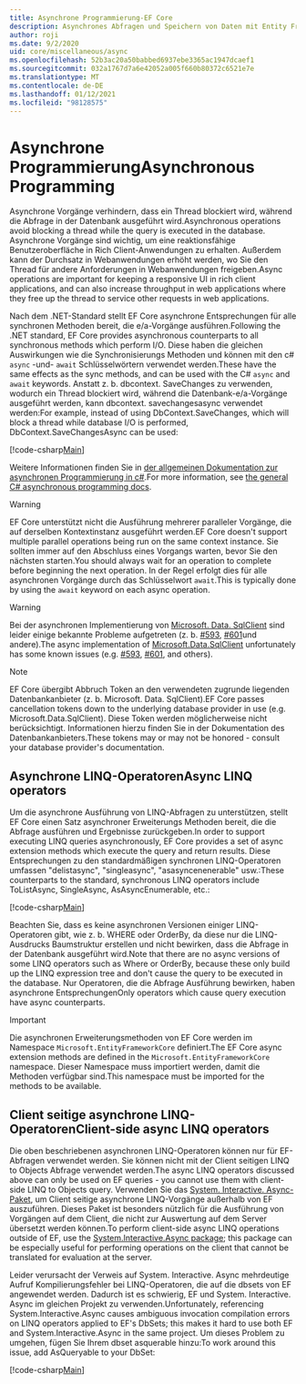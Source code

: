 ```yaml
---
title: Asynchrone Programmierung-EF Core
description: Asynchrones Abfragen und Speichern von Daten mit Entity Framework Core
author: roji
ms.date: 9/2/2020
uid: core/miscellaneous/async
ms.openlocfilehash: 52b3ac20a50babbed6937ebe3365ac1947dcaef1
ms.sourcegitcommit: 032a1767d7a6e42052a005f660b80372c6521e7e
ms.translationtype: MT
ms.contentlocale: de-DE
ms.lasthandoff: 01/12/2021
ms.locfileid: "98128575"
---
```

# <a name="asynchronous-programming"></a><span data-ttu-id="815fc-103">Asynchrone Programmierung</span><span class="sxs-lookup"><span data-stu-id="815fc-103">Asynchronous Programming</span></span>

<span data-ttu-id="815fc-104">Asynchrone Vorgänge verhindern, dass ein Thread blockiert wird, während die Abfrage in der Datenbank ausgeführt wird.</span><span class="sxs-lookup"><span data-stu-id="815fc-104">Asynchronous operations avoid blocking a thread while the query is executed in the database.</span></span> <span data-ttu-id="815fc-105">Asynchrone Vorgänge sind wichtig, um eine reaktionsfähige Benutzeroberfläche in Rich Client-Anwendungen zu erhalten. Außerdem kann der Durchsatz in Webanwendungen erhöht werden, wo Sie den Thread für andere Anforderungen in Webanwendungen freigeben.</span><span class="sxs-lookup"><span data-stu-id="815fc-105">Async operations are important for keeping a responsive UI in rich client applications, and can also increase throughput in web applications where they free up the thread to service other requests in web applications.</span></span>

<span data-ttu-id="815fc-106">Nach dem .NET-Standard stellt EF Core asynchrone Entsprechungen für alle synchronen Methoden bereit, die e/a-Vorgänge ausführen.</span><span class="sxs-lookup"><span data-stu-id="815fc-106">Following the .NET standard, EF Core provides asynchronous counterparts to all synchronous methods which perform I/O.</span></span> <span data-ttu-id="815fc-107">Diese haben die gleichen Auswirkungen wie die Synchronisierungs Methoden und können mit den c# `async` -und- `await` Schlüsselwörtern verwendet werden.</span><span class="sxs-lookup"><span data-stu-id="815fc-107">These have the same effects as the sync methods, and can be used with the C# `async` and `await` keywords.</span></span> <span data-ttu-id="815fc-108">Anstatt z. b. dbcontext. SaveChanges zu verwenden, wodurch ein Thread blockiert wird, während die Datenbank-e/a-Vorgänge ausgeführt werden, kann dbcontext. savechangesasync verwendet werden:</span><span class="sxs-lookup"><span data-stu-id="815fc-108">For example, instead of using DbContext.SaveChanges, which will block a thread while database I/O is performed, DbContext.SaveChangesAsync can be used:</span></span>

[!code-csharp[Main](../../../samples/core/Miscellaneous/Async/Program.cs#SaveChangesAsync)]

<span data-ttu-id="815fc-109">Weitere Informationen finden Sie in [der allgemeinen Dokumentation zur asynchronen Programmierung in c#](/dotnet/csharp/async).</span><span class="sxs-lookup"><span data-stu-id="815fc-109">For more information, see [the general C# asynchronous programming docs](/dotnet/csharp/async).</span></span>

> [!WARNING]
> <span data-ttu-id="815fc-110">EF Core unterstützt nicht die Ausführung mehrerer paralleler Vorgänge, die auf derselben Kontextinstanz ausgeführt werden.</span><span class="sxs-lookup"><span data-stu-id="815fc-110">EF Core doesn't support multiple parallel operations being run on the same context instance.</span></span> <span data-ttu-id="815fc-111">Sie sollten immer auf den Abschluss eines Vorgangs warten, bevor Sie den nächsten starten.</span><span class="sxs-lookup"><span data-stu-id="815fc-111">You should always wait for an operation to complete before beginning the next operation.</span></span> <span data-ttu-id="815fc-112">In der Regel erfolgt dies für alle asynchronen Vorgänge durch das Schlüsselwort `await`.</span><span class="sxs-lookup"><span data-stu-id="815fc-112">This is typically done by using the `await` keyword on each async operation.</span></span>

> [!WARNING]
> <span data-ttu-id="815fc-113">Bei der asynchronen Implementierung von [Microsoft. Data. SqlClient](https://github.com/dotnet/SqlClient) sind leider einige bekannte Probleme aufgetreten (z. b. [#593](https://github.com/dotnet/SqlClient/issues/593), [#601](https://github.com/dotnet/SqlClient/issues/601)und andere).</span><span class="sxs-lookup"><span data-stu-id="815fc-113">The async implementation of [Microsoft.Data.SqlClient](https://github.com/dotnet/SqlClient) unfortunately has some known issues (e.g. [#593](https://github.com/dotnet/SqlClient/issues/593), [#601](https://github.com/dotnet/SqlClient/issues/601), and others).</span></span>

> [!NOTE]
> <span data-ttu-id="815fc-114">EF Core übergibt Abbruch Token an den verwendeten zugrunde liegenden Datenbankanbieter (z. b. Microsoft. Data. SqlClient).</span><span class="sxs-lookup"><span data-stu-id="815fc-114">EF Core passes cancellation tokens down to the underlying database provider in use (e.g. Microsoft.Data.SqlClient).</span></span> <span data-ttu-id="815fc-115">Diese Token werden möglicherweise nicht berücksichtigt. Informationen hierzu finden Sie in der Dokumentation des Datenbankanbieters.</span><span class="sxs-lookup"><span data-stu-id="815fc-115">These tokens may or may not be honored - consult your database provider's documentation.</span></span>

## <a name="async-linq-operators"></a><span data-ttu-id="815fc-116">Asynchrone LINQ-Operatoren</span><span class="sxs-lookup"><span data-stu-id="815fc-116">Async LINQ operators</span></span>

<span data-ttu-id="815fc-117">Um die asynchrone Ausführung von LINQ-Abfragen zu unterstützen, stellt EF Core einen Satz asynchroner Erweiterungs Methoden bereit, die die Abfrage ausführen und Ergebnisse zurückgeben.</span><span class="sxs-lookup"><span data-stu-id="815fc-117">In order to support executing LINQ queries asynchronously, EF Core provides a set of async extension methods which execute the query and return results.</span></span> <span data-ttu-id="815fc-118">Diese Entsprechungen zu den standardmäßigen synchronen LINQ-Operatoren umfassen "delistasync", "singleasync", "asasyncenenerable" usw.:</span><span class="sxs-lookup"><span data-stu-id="815fc-118">These counterparts to the standard, synchronous LINQ operators include ToListAsync, SingleAsync, AsAsyncEnumerable, etc.:</span></span>

[!code-csharp[Main](../../../samples/core/Miscellaneous/Async/Program.cs#ToListAsync)]

<span data-ttu-id="815fc-119">Beachten Sie, dass es keine asynchronen Versionen einiger LINQ-Operatoren gibt, wie z. b. WHERE oder OrderBy, da diese nur die LINQ-Ausdrucks Baumstruktur erstellen und nicht bewirken, dass die Abfrage in der Datenbank ausgeführt wird.</span><span class="sxs-lookup"><span data-stu-id="815fc-119">Note that there are no async versions of some LINQ operators such as Where or OrderBy, because these only build up the LINQ expression tree and don't cause the query to be executed in the database.</span></span> <span data-ttu-id="815fc-120">Nur Operatoren, die die Abfrage Ausführung bewirken, haben asynchrone Entsprechungen</span><span class="sxs-lookup"><span data-stu-id="815fc-120">Only operators which cause query execution have async counterparts.</span></span>

> [!IMPORTANT]
> <span data-ttu-id="815fc-121">Die asynchronen Erweiterungsmethoden von EF Core werden im Namespace `Microsoft.EntityFrameworkCore` definiert.</span><span class="sxs-lookup"><span data-stu-id="815fc-121">The EF Core async extension methods are defined in the `Microsoft.EntityFrameworkCore` namespace.</span></span> <span data-ttu-id="815fc-122">Dieser Namespace muss importiert werden, damit die Methoden verfügbar sind.</span><span class="sxs-lookup"><span data-stu-id="815fc-122">This namespace must be imported for the methods to be available.</span></span>

## <a name="client-side-async-linq-operators"></a><span data-ttu-id="815fc-123">Client seitige asynchrone LINQ-Operatoren</span><span class="sxs-lookup"><span data-stu-id="815fc-123">Client-side async LINQ operators</span></span>

<span data-ttu-id="815fc-124">Die oben beschriebenen asynchronen LINQ-Operatoren können nur für EF-Abfragen verwendet werden. Sie können nicht mit der Client seitigen LINQ to Objects Abfrage verwendet werden.</span><span class="sxs-lookup"><span data-stu-id="815fc-124">The async LINQ operators discussed above can only be used on EF queries - you cannot use them with client-side LINQ to Objects query.</span></span> <span data-ttu-id="815fc-125">Verwenden Sie das [System. Interactive. Async-Paket](https://www.nuget.org/packages/System.Interactive.Async), um Client seitige asynchrone LINQ-Vorgänge außerhalb von EF auszuführen. Dieses Paket ist besonders nützlich für die Ausführung von Vorgängen auf dem Client, die nicht zur Auswertung auf dem Server übersetzt werden können.</span><span class="sxs-lookup"><span data-stu-id="815fc-125">To perform client-side async LINQ operations outside of EF, use the [System.Interactive.Async package](https://www.nuget.org/packages/System.Interactive.Async); this package can be especially useful for performing operations on the client that cannot be translated for evaluation at the server.</span></span>

<span data-ttu-id="815fc-126">Leider verursacht der Verweis auf System. Interactive. Async mehrdeutige Aufruf Kompilierungsfehler bei LINQ-Operatoren, die auf die dbsets von EF angewendet werden. Dadurch ist es schwierig, EF und System. Interactive. Async im gleichen Projekt zu verwenden.</span><span class="sxs-lookup"><span data-stu-id="815fc-126">Unfortunately, referencing System.Interactive.Async causes ambiguous invocation compilation errors on LINQ operators applied to EF's DbSets; this makes it hard to use both EF and System.Interactive.Async in the same project.</span></span> <span data-ttu-id="815fc-127">Um dieses Problem zu umgehen, fügen Sie Ihrem dbset asquerable hinzu:</span><span class="sxs-lookup"><span data-stu-id="815fc-127">To work around this issue, add AsQueryable to your DbSet:</span></span>

[!code-csharp[Main](../../../samples/core/Miscellaneous/AsyncWithSystemInteractive/Program.cs#SystemInteractiveAsync)]
